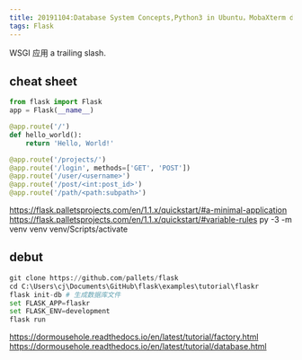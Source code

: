 ```yaml
---
title: 20191104:Database System Concepts,Python3 in Ubuntu，MobaXterm debut
tags: Flask
---
```

WSGI 应用
a trailing slash. 
<!-- more -->
## cheat sheet
```py
from flask import Flask
app = Flask(__name__)

@app.route('/')
def hello_world():
    return 'Hello, World!'

@app.route('/projects/')
@app.route('/login', methods=['GET', 'POST'])
@app.route('/user/<username>')
@app.route('/post/<int:post_id>')
@app.route('/path/<path:subpath>')
```
https://flask.palletsprojects.com/en/1.1.x/quickstart/#a-minimal-application
https://flask.palletsprojects.com/en/1.1.x/quickstart/#variable-rules
py -3 -m venv venv
venv/Scripts/activate

## debut
```py
git clone https://github.com/pallets/flask
cd C:\Users\cj\Documents\GitHub\flask\examples\tutorial\flaskr
flask init-db # 生成数据库文件
set FLASK_APP=flaskr
set FLASK_ENV=development
flask run
```
https://dormousehole.readthedocs.io/en/latest/tutorial/factory.html
https://dormousehole.readthedocs.io/en/latest/tutorial/database.html